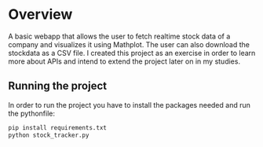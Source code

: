 # Overview
A basic webapp that allows the user to fetch realtime stock data of a company and visualizes it using Mathplot. The user can also download the stockdata as a CSV file. I created this project as an exercise in order to learn more about APIs and intend to extend the project later on in my studies.

## Running the project
In order to run the project you have to install the packages needed and run the pythonfile:
```py
pip install requirements.txt
python stock_tracker.py
```

